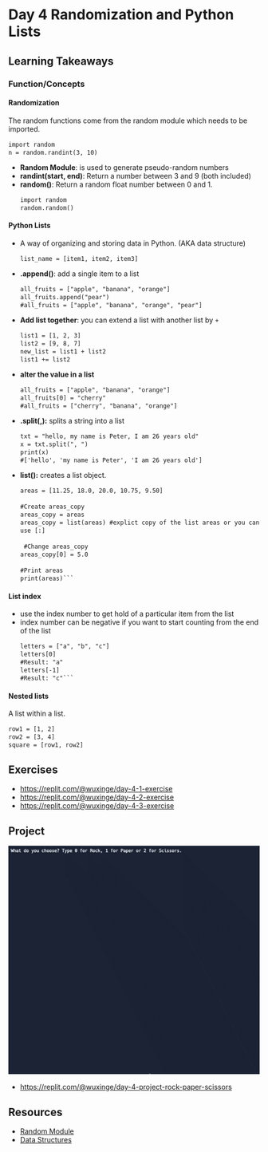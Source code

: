 # Day 4 Randomization and Python Lists

## Learning Takeaways
### Function/Concepts

#### Randomization 
The random functions come from the random module which needs to be imported.
  ```
  import random
  n = random.randint(3, 10)
  ```
* **Random Module**: is used to generate pseudo-random numbers
* **randint(start, end)**: Return a number between 3 and 9 (both included)
* **random()**: Return a random float number between 0 and 1. 
  ```
  import random
  random.random()
  ```

#### Python Lists 
- A way of organizing and storing data in Python. (AKA data structure) 
  ```
  list_name = [item1, item2, item3]
  ```
* **.append()**: add a single item to a list
  ```
  all_fruits = ["apple", "banana", "orange"]
  all_fruits.append("pear")
  #all_fruits = ["apple", "banana", "orange", "pear"]
  ```
* **Add list together**: you can extend a list with another list by ```+```
  ```
  list1 = [1, 2, 3]
  list2 = [9, 8, 7]
  new_list = list1 + list2
  list1 += list2
  ```
* **alter the value in a list**
  ```
  all_fruits = ["apple", "banana", "orange"]
  all_fruits[0] = "cherry"
  #all_fruits = ["cherry", "banana", "orange"]
  ```
* **.split(,):** splits a string into a list
  ```
  txt = "hello, my name is Peter, I am 26 years old"
  x = txt.split(", ")
  print(x)
  #['hello', 'my name is Peter', 'I am 26 years old']
  ```
* **list():** creates a list object.
  ```
  areas = [11.25, 18.0, 20.0, 10.75, 9.50]

  #Create areas_copy
  areas_copy = areas
  areas_copy = list(areas) #explict copy of the list areas or you can use [:]

   #Change areas_copy
  areas_copy[0] = 5.0

  #Print areas
  print(areas)``` 

#### List index
- use the index number to get hold of a particular item from the list
- index number can be negative if you want to start counting from the end of the list
  ```
  letters = ["a", "b", "c"]
  letters[0]
  #Result: "a"
  letters[-1]
  #Result: "c"``` 
  
#### Nested lists 
A list within a list. 
  ```
  row1 = [1, 2]
  row2 = [3, 4]
  square = [row1, row2]
```

## Exercises 
* https://replit.com/@wuxinge/day-4-1-exercise
* https://replit.com/@wuxinge/day-4-2-exercise
* https://replit.com/@wuxinge/day-4-3-exercise
  
## Project
![](rock_paper_scissors_game.gif)
* https://replit.com/@wuxinge/day-4-project-rock-paper-scissors
  
## Resources 
* [Random Module](https://www.askpython.com/python-modules/python-random-module-generate-random-numbers-sequences)
* [Data Structures](https://docs.python.org/3/tutorial/datastructures.html)

